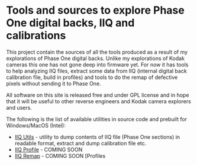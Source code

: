 # Tools and sources to explore Phase One digital backs, IIQ and calibrations

This project contain the sources of all the tools produced as a result of my explorations of Phase One digital backs. Unlike my explorations of Kodak cameras this one has not gone deep into firmware yet. For now it has tools to help analyzing IIQ files, extract some data from IIQ (internal digital back calibration file, build in profiles) and tools to do the remap of defective pixels without sending it to Phase One.

All software on this site is released free and under GPL license and in hope that it will be useful to other reverse engineers and Kodak camera explorers and users.

The following is the list of available utilities in source code and prebuilt for Windows/MacOS (Intel):

* [IIQ Utils](iiqutils) -  utility to dump contents of IIQ file (Phase One sections) in readable format, extract and dump calibration file etc.
* [IIQ Profile](iiqprofile) - COMING SOON
* [IIQ Remap](IIQRemap) - COMING SOON
[Profiles
